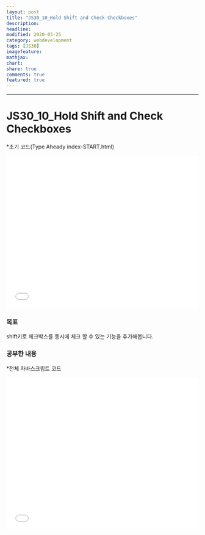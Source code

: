```yaml
---
layout: post
title: "JS30_10_Hold Shift and Check Checkboxes"
description:
headline:
modified: 2020-03-25
category: webdevelopment
tags: [JS30]
imagefeature:
mathjax:
chart:
share: true
comments: true
featured: true
---
```


---

# JS30_10_Hold Shift and Check Checkboxes

*초기 코드(Type Aheady index-START.html)
<div class="code">
<iframe width="100%" height="400" src="//jsfiddle.net/lsh58/asej3v58/embedded/html,result/dark/" allowfullscreen="allowfullscreen" allowpaymentrequest frameborder="0"></iframe>
</div>

### 목표
shift키로 체크박스를 동시에 체크 할 수 있는 기능을 추가해봅니다.

### 공부한 내용  

*전체 자바스크립트 코드
<div class="code">
<iframe width="100%" height="400" src="//jsfiddle.net/lsh58/asej3v58/1/embedded/js/dark/" allowfullscreen="allowfullscreen" allowpaymentrequest frameborder="0"></iframe>
</div>

